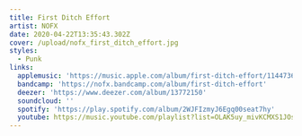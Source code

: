 ```yaml
---
title: First Ditch Effort
artist: NOFX
date: 2020-04-22T13:35:43.302Z
cover: /upload/nofx_first_ditch_effort.jpg
styles:
  - Punk
links:
  applemusic: 'https://music.apple.com/album/first-ditch-effort/1144736094'
  bandcamp: 'https://nofx.bandcamp.com/album/first-ditch-effort'
  deezer: 'https://www.deezer.com/album/13772150'
  soundcloud: ''
  spotify: 'https://play.spotify.com/album/2WJFIzmyJ6Egq00seat7hy'
  youtube: https://music.youtube.com/playlist?list=OLAK5uy_mivKCMXS1JOsHnwkoGURn0EVX_yzsdyV4
---
```

